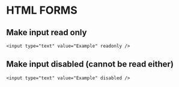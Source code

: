 # HTML FORMS

## Make input read only
`<input type="text" value="Example" readonly />`

## Make input disabled (cannot be read either)
`<input type="text" value="Example" disabled />`
